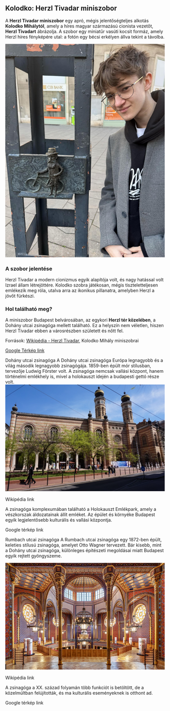 ## Kolodko: Herzl Tivadar miniszobor

A **Herzl Tivadar miniszobor** egy apró, mégis jelentőségteljes alkotás **Kolodko Mihálytól**, amely a híres magyar származású cionista vezetőt, **Herzl Tivadart** ábrázolja. A szobor egy miniatűr vasúti kocsit formáz, amely Herzl híres fényképére utal: a fotón egy bécsi erkélyen állva tekint a távolba.

![Herzl Tivadar miniszobor](kepek/tivadarszob.jpg)

### A szobor jelentése
Herzl Tivadar a modern cionizmus egyik alapítója volt, és nagy hatással volt Izrael állam létrejöttére. Kolodko szobra játékosan, mégis tiszteletteljesen emlékezik meg róla, utalva arra az ikonikus pillanatra, amelyben Herzl a jövőt fürkészi.

### Hol található meg?
A miniszobor Budapest belvárosában, az egykori **Herzl tér közelében**, a Dohány utcai zsinagóga mellett található. Ez a helyszín nem véletlen, hiszen Herzl Tivadar ebben a városrészben született és nőtt fel.

Források: [Wikipédia - Herzl Tivadar](https://hu.wikipedia.org/wiki/Herzl_Tivadar), Kolodko Mihály miniszobrai  

[Google Térkép link](https://maps.app.goo.gl/Rw34JMFGxTXWMTB5A)

Dohány utcai zsinagóga
A Dohány utcai zsinagóga Európa legnagyobb és a világ második legnagyobb zsinagógája. 1859-ben épült mór stílusban, tervezője Ludwig Förster volt. A zsinagóga nemcsak vallási központ, hanem történelmi emlékhely is, mivel a holokauszt idején a budapesti gettó része volt.
![](kepek/zsinagoga.jpg)

Wikipédia link

A zsinagóga komplexumában található a Holokauszt Emlékpark, amely a vészkorszak áldozatainak állít emléket. Az épület és környéke Budapest egyik legjelentősebb kulturális és vallási központja.

Google térkép link

Rumbach utcai zsinagóga
A Rumbach utcai zsinagóga egy 1872-ben épült, keleties stílusú zsinagóga, amelyet Otto Wagner tervezett. Bár kisebb, mint a Dohány utcai zsinagóga, különleges építészeti megoldásai miatt Budapest egyik rejtett gyöngyszeme.

![](kepek/zsinagoga2.jpg)

Wikipédia link

A zsinagóga a XX. század folyamán több funkciót is betöltött, de a közelmúltban felújították, és ma kulturális eseményeknek is otthont ad.

Google térkép link
